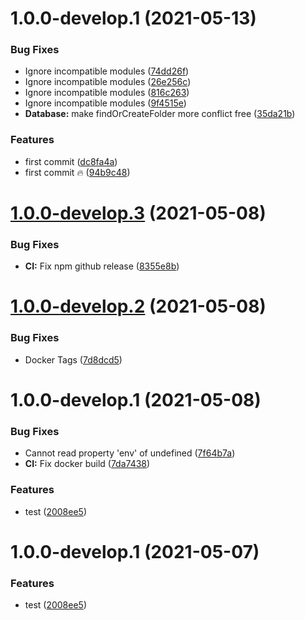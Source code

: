 # 1.0.0-develop.1 (2021-05-13)


### Bug Fixes

* Ignore incompatible modules ([74dd26f](https://github.com/sebbo2002/iubh-campus-sync/commit/74dd26f85516bfa70da5e6197a8b404370b1de67))
* Ignore incompatible modules ([26e256c](https://github.com/sebbo2002/iubh-campus-sync/commit/26e256c07e06905a39971bffd0cb9eef6159b237))
* Ignore incompatible modules ([816c263](https://github.com/sebbo2002/iubh-campus-sync/commit/816c263376ee1ce0315a1652c557b33f75aeff88))
* Ignore incompatible modules ([9f4515e](https://github.com/sebbo2002/iubh-campus-sync/commit/9f4515e7fbb5da6eafb2b32b8b86188d7dc7b611))
* **Database:** make findOrCreateFolder more conflict free ([35da21b](https://github.com/sebbo2002/iubh-campus-sync/commit/35da21be5b3c4957699b54d260e247146e81b99f))


### Features

* first commit ([dc8fa4a](https://github.com/sebbo2002/iubh-campus-sync/commit/dc8fa4a2ce97c6f0ab55e3371b83f5388b5da0c9))
* first commit 🔥 ([94b9c48](https://github.com/sebbo2002/iubh-campus-sync/commit/94b9c48e313e5e630b2b72c258786320582a62f4))

# [1.0.0-develop.3](https://github.com/sebbo2002/js-template-test/compare/v1.0.0-develop.2...v1.0.0-develop.3) (2021-05-08)


### Bug Fixes

* **CI:** Fix npm github release ([8355e8b](https://github.com/sebbo2002/js-template-test/commit/8355e8b3658b534ad359d03147d6b6d559de3340))

# [1.0.0-develop.2](https://github.com/sebbo2002/js-template-test/compare/v1.0.0-develop.1...v1.0.0-develop.2) (2021-05-08)


### Bug Fixes

* Docker Tags ([7d8dcd5](https://github.com/sebbo2002/js-template-test/commit/7d8dcd579f3d796e6a07d77e7da8700eb44a4ce0))

# 1.0.0-develop.1 (2021-05-08)


### Bug Fixes

* Cannot read property 'env' of undefined ([7f64b7a](https://github.com/sebbo2002/js-template-test/commit/7f64b7a9c3b8f42dd3f608be0251fa1fdaad32d8))
* **CI:** Fix docker build ([7da7438](https://github.com/sebbo2002/js-template-test/commit/7da74380621eed1134a87d0c01d4da8b45e58525))


### Features

* test ([2008ee5](https://github.com/sebbo2002/js-template-test/commit/2008ee563dab2203ac6c51d55e06631af86b58b2))

# 1.0.0-develop.1 (2021-05-07)


### Features

* test ([2008ee5](https://github.com/sebbo2002/js-template-test/commit/2008ee563dab2203ac6c51d55e06631af86b58b2))
